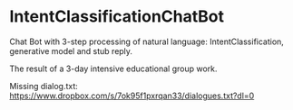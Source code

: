 # IntentClassificationChatBot

Chat Bot with 3-step processing of natural language: IntentClassification, generative model and stub reply.

The result of a 3-day intensive educational group work.

Missing dialog.txt: https://www.dropbox.com/s/7ok95f1pxrqan33/dialogues.txt?dl=0
